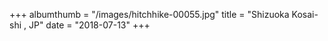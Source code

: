 +++
albumthumb = "/images/hitchhike-00055.jpg"
title = "Shizuoka Kosai-shi , JP"
date = "2018-07-13"
+++
